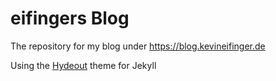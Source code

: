 # eifingers Blog

The repository for my blog under https://blog.kevineifinger.de

Using the [Hydeout](https://github.com/fongandrew/hydeout) theme for Jekyll